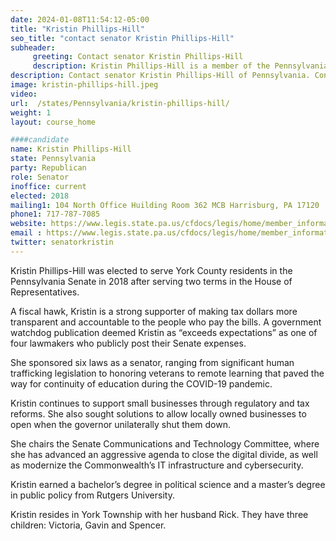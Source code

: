 ```yaml
---
date: 2024-01-08T11:54:12-05:00
title: "Kristin Phillips-Hill"
seo_title: "contact senator Kristin Phillips-Hill"
subheader:
     greeting: Contact senator Kristin Phillips-Hill
     description: Kristin Phillips-Hill is a member of the Pennsylvania State Senate, representing the 28th Senate district. She was elected to serve York County residents in the Pennsylvania Senate in 2018 and subsequently re-elected in 2022.
description: Contact senator Kristin Phillips-Hill of Pennsylvania. Contact information for Kristin Phillips-Hill includes email address, phone number, and mailing address.
image: kristin-phillips-hill.jpeg
video:
url:  /states/Pennsylvania/kristin-phillips-hill/
weight: 1
layout: course_home

####candidate
name: Kristin Phillips-Hill
state: Pennsylvania
party: Republican
role: Senator
inoffice: current
elected: 2018
mailing1: 104 North Office Huilding Room 362 MCB Harrisburg, PA 17120
phone1: 717-787-7085
website: https://www.legis.state.pa.us/cfdocs/legis/home/member_information/Senate_bio.cfm?id=1801/
email : https://www.legis.state.pa.us/cfdocs/legis/home/member_information/Senate_bio.cfm?id=1801/
twitter: senatorkristin
---
```


Kristin Phillips-Hill was elected to serve York County residents in the Pennsylvania Senate in 2018 after serving two terms in the House of Representatives.

A fiscal hawk, Kristin is a strong supporter of making tax dollars more transparent and accountable to the people who pay the bills. A government watchdog publication deemed Kristin as “exceeds expectations” as one of four lawmakers who publicly post their Senate expenses.

She sponsored six laws as a senator, ranging from significant human trafficking legislation to honoring veterans to remote learning that paved the way for continuity of education during the COVID-19 pandemic.

Kristin continues to support small businesses through regulatory and tax reforms. She also sought solutions to allow locally owned businesses to open when the governor unilaterally shut them down.

She chairs the Senate Communications and Technology Committee, where she has advanced an aggressive agenda to close the digital divide, as well as modernize the Commonwealth’s IT infrastructure and cybersecurity.

Kristin earned a bachelor’s degree in political science and a master’s degree in public policy from Rutgers University.

Kristin resides in York Township with her husband Rick. They have three children: Victoria, Gavin and Spencer.

